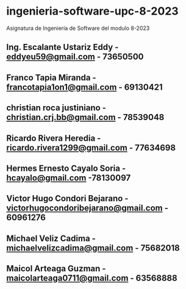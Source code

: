 # ingenieria-software-upc-8-2023
Asignatura de Ingeniería de Software del modulo 8-2023


## Ing. Escalante Ustariz Eddy - eddyeu59@gmail.com - 73650500

## Franco Tapia Miranda - francotapia1on1@gmail.com - 69130421

## christian roca justiniano - christian.crj.bb@gmail.com - 78539048

## Ricardo Rivera Heredia - ricardo.rivera1299@gmail.com - 77634698

## Hermes Ernesto Cayalo Soria - hcayalo@gmail.com -78130097

## Victor Hugo Condori Bejarano - victorhugocondoribejarano@gmail.com - 60961276

## Michael Veliz Cadima - michaelvelizcadima@gmail.com - 75682018






























## Maicol Arteaga Guzman - maicolarteaga0711@gmail.com  - 63568888
